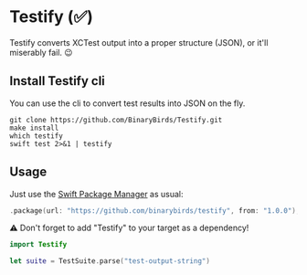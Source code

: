 # Testify (✅)

Testify converts XCTest output into a proper structure (JSON), or it'll miserably fail. 😉


## Install Testify cli

You can use the cli to convert test results into JSON on the fly.

```
git clone https://github.com/BinaryBirds/Testify.git
make install
which testify
swift test 2>&1 | testify
```

## Usage

Just use the [Swift Package Manager](https://theswiftdev.com/2017/11/09/swift-package-manager-tutorial/) as usual:

```swift
.package(url: "https://github.com/binarybirds/testify", from: "1.0.0"),
```

⚠️ Don't forget to add "Testify" to your target as a dependency!


```swift
import Testify

let suite = TestSuite.parse("test-output-string")
```
